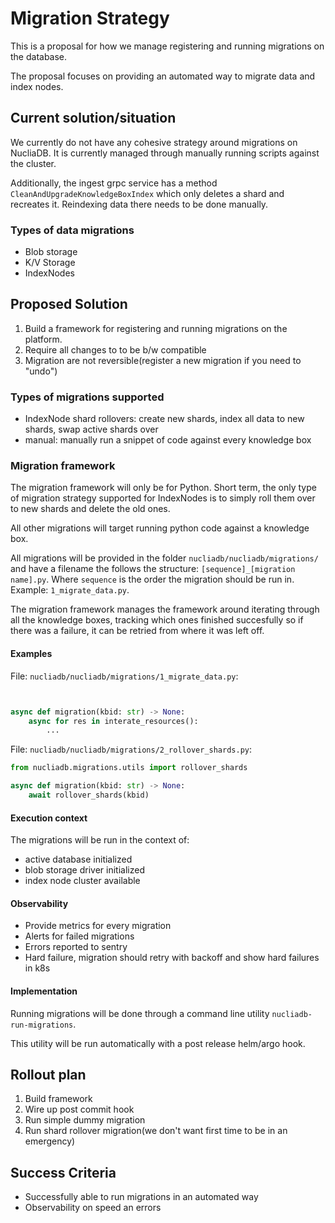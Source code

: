 # Migration Strategy

This is a proposal for how we manage registering and running migrations on the database.

The proposal focuses on providing an automated way to migrate data and index nodes.


## Current solution/situation

We currently do not have any cohesive strategy around migrations on NucliaDB.
It is currently managed through manually running scripts against the cluster.

Additionally, the ingest grpc service has a method `CleanAndUpgradeKnowledgeBoxIndex`
which only deletes a shard and recreates it. Reindexing data there needs to be
done manually.


### Types of data migrations

- Blob storage
- K/V Storage
- IndexNodes

## Proposed Solution

1. Build a framework for registering and running migrations on the platform.
2. Require all changes to to be b/w compatible
3. Migration are not reversible(register a new migration if you need to "undo")


### Types of migrations supported

- IndexNode shard rollovers: create new shards, index all data to new shards, swap active shards over
- manual: manually run a snippet of code against every knowledge box

### Migration framework

The migration framework will only be for Python. Short term, the only type of migration strategy
supported for IndexNodes is to simply roll them over to new shards and delete the old ones.

All other migrations will target running python code against a knowledge box.

All migrations will be provided in the folder `nucliadb/nucliadb/migrations/` and have a filename
the follows the structure: `[sequence]_[migration name].py`. Where `sequence` is the order the
migration should be run in. Example: `1_migrate_data.py`.

The migration framework manages the framework around iterating through all the knowledge boxes,
tracking which ones finished succesfully so if there was a failure, it can be retried from
where it was left off.

#### Examples

File: `nucliadb/nucliadb/migrations/1_migrate_data.py`:

```python


async def migration(kbid: str) -> None:
    async for res in interate_resources():
        ...
```

File: `nucliadb/nucliadb/migrations/2_rollover_shards.py`:

```python
from nucliadb.migrations.utils import rollover_shards

async def migration(kbid: str) -> None:
    await rollover_shards(kbid)
```


#### Execution context

The migrations will be run in the context of:
- active database initialized
- blob storage driver initialized
- index node cluster available

#### Observability

- Provide metrics for every migration
- Alerts for failed migrations
- Errors reported to sentry
- Hard failure, migration should retry with backoff and show hard failures in k8s


#### Implementation

Running migrations will be done through a command line utility `nucliadb-run-migrations`.

This utility will be run automatically with a post release helm/argo hook.


## Rollout plan

1. Build framework
2. Wire up post commit hook
3. Run simple dummy migration
4. Run shard rollover migration(we don't want first time to be in an emergency)


## Success Criteria

- Successfully able to run migrations in an automated way
- Observability on speed an errors